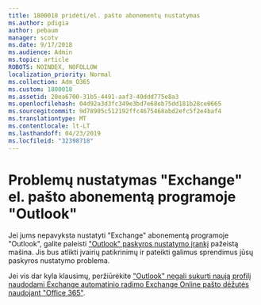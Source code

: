 ```yaml
---
title: 1800018 pridėti/el. pašto abonementų nustatymas
ms.author: pdigia
author: pebaum
manager: scotv
ms.date: 9/17/2018
ms.audience: Admin
ms.topic: article
ROBOTS: NOINDEX, NOFOLLOW
localization_priority: Normal
ms.collection: Adm_O365
ms.custom: 1800018
ms.assetid: 20ea6700-31b5-4491-aaf3-40ddd775e8a3
ms.openlocfilehash: 04d92a3d3fc349e3bd7e68eb75dd181b28ce0665
ms.sourcegitcommit: 9d78905c512192ffc4675468abd2efc5f2e4baf4
ms.translationtype: MT
ms.contentlocale: lt-LT
ms.lasthandoff: 04/23/2019
ms.locfileid: "32398718"
---
```

# <a name="problems-setting-up-an-exchange-email-account-in-outlook"></a>Problemų nustatymas "Exchange" el. pašto abonementą programoje "Outlook"

Jei jums nepavyksta nustatyti "Exchange" abonementą programoje "Outlook", galite paleisti ["Outlook" paskyros nustatymo įrankį](https://aka.ms/SaRA-OutlookSetupProfile) pažeistą mašina. Jis bus atlikti įvairių patikrinimų ir pateikti galimus sprendimus jūsų paskyros nustatymo problema. 
  
Jei vis dar kyla klausimų, peržiūrėkite ["Outlook" negali sukurti naują profilį naudodami Exchange automatinio radimo Exchange Online pašto dėžutės naudojant "Office 365"](https://support.microsoft.com/help/2404385/outlook-can-t-set-up-a-new-profile-by-using-exchange-autodiscover-for).
  

